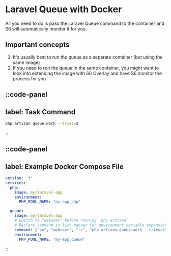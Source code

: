 # Laravel Queue with Docker
All you need to do is pass the Laravel Queue command to the container and S6 will automatically monitor it for you.

## Important concepts
1. It's usually best to run the queue as a separate container (but using the same image)
2. If you need to run the queue in the same container, you might want to look into extending the image with S6 Overlay and have S6 monitor the process for you

::code-panel
---
label: Task Command
---
```sh
php artisan queue:work --tries=3
```
::

::code-panel
---
label: Example Docker Compose File
---
```yaml
version: '3'
services:
  php:
    image: my/laravel-app
    environment:
      PHP_POOL_NAME: "my-app_php"

  queue:
    image: my/laravel-app
    # Switch to "webuser" before running `php artisan`
    # Declare command in list manner for environment variable expansion
    command: ["su", "webuser", "-c", "php artisan queue:work --tries=3"]
    environment:
      PHP_POOL_NAME: "my-app_queue"
```
::